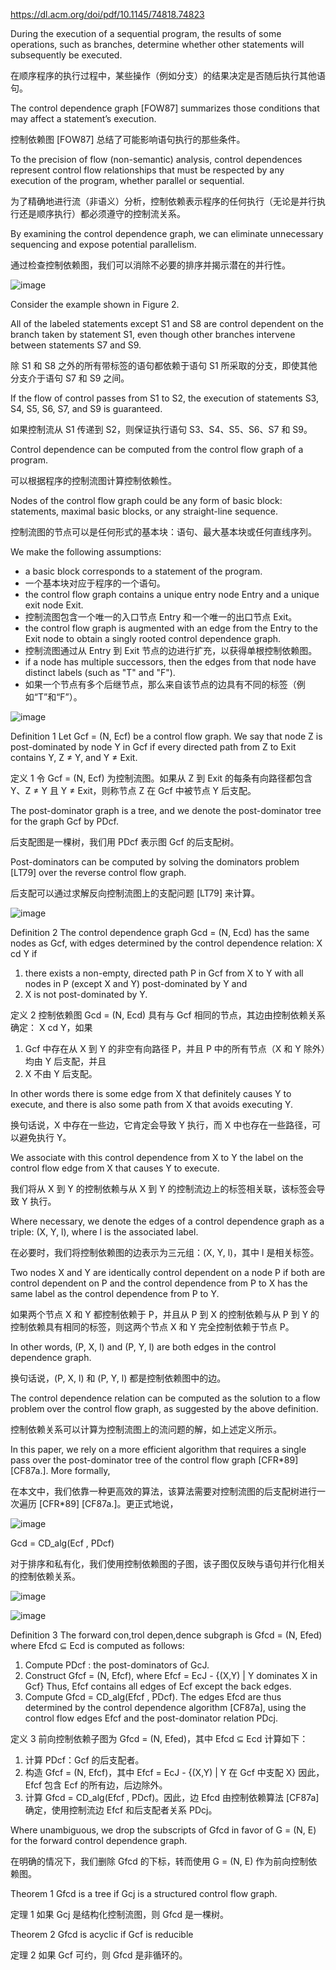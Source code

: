 https://dl.acm.org/doi/pdf/10.1145/74818.74823

During the execution of a sequential program, the results of some operations, such as branches, determine whether other statements will subsequently be executed.

在顺序程序的执行过程中，某些操作（例如分支）的结果决定是否随后执行其他语句。

The control dependence graph [FOW87] summarizes those conditions that may affect a statement’s execution. 

控制依赖图 [FOW87] 总结了可能影响语句执行的那些条件。

To the precision of flow (non-semantic) analysis, control dependences represent control flow relationships that must be respected by any execution of the program, whether parallel or sequential.

为了精确地进行流（非语义）分析，控制依赖表示程序的任何执行（无论是并行执行还是顺序执行）都必须遵守的控制流关系。

By examining the control dependence graph, we can eliminate unnecessary sequencing and expose potential parallelism. 

通过检查控制依赖图，我们可以消除不必要的排序并揭示潜在的并行性。


![image](https://github.com/user-attachments/assets/5d86b48e-71ec-4cd8-8de5-8a72b662d78f)


Consider the example shown in Figure 2. 

All of the labeled statements except S1 and S8 are control dependent on the branch taken by statement S1, even
though other branches intervene between statements S7 and S9. 

除 S1 和 S8 之外的所有带标签的语句都依赖于语句 S1 所采取的分支，即使其他分支介于语句 S7 和 S9 之间。

If the flow of control passes from S1 to S2, the execution of statements S3, S4, S5, S6, S7, and S9 is guaranteed.

如果控制流从 S1 传递到 S2，则保证执行语句 S3、S4、S5、S6、S7 和 S9。

Control dependence can be computed from the control flow graph of a program. 

可以根据程序的控制流图计算控制依赖性。

Nodes of the control flow graph could be any form of basic block: statements, maximal basic blocks, or any straight-line sequence. 

控制流图的节点可以是任何形式的基本块：语句、最大基本块或任何直线序列。

We make the following assumptions: 

+ a basic block corresponds to a statement of the program.
+ 一个基本块对应于程序的一个语句。
+ the control flow graph contains a unique entry node Entry and a unique exit node Exit.
+ 控制流图包含一个唯一的入口节点 Entry 和一个唯一的出口节点 Exit。
+ the control flow graph is augmented with an edge from the Entry to the Exit node to obtain a singly rooted control dependence graph. 
+ 控制流图通过从 Entry 到 Exit 节点的边进行扩充，以获得单根控制依赖图。
+ if a node has multiple successors, then the edges from that node have distinct labels (such as "T" and "F").
+ 如果一个节点有多个后继节点，那么来自该节点的边具有不同的标签（例如“T”和“F”）。

![image](https://github.com/user-attachments/assets/0c70e31b-7d32-43fc-844f-7ad6f7f0281b)

Definition 1 Let Gcf = (N, Ecf) be a control flow graph. We say that node Z is post-dominated by node Y in Gcf if every directed path from Z to Exit contains Y, Z ≠ Y, and Y ≠ Exit. 

定义 1 令 Gcf = (N, Ecf) 为控制流图。如果从 Z 到 Exit 的每条有向路径都包含 Y、Z ≠ Y 且 Y ≠ Exit，则称节点 Z 在 Gcf 中被节点 Y 后支配。

The post-dominator graph is a tree, and we denote the post-dominator tree for the graph Gcf by PDcf.

后支配图是一棵树，我们用 PDcf 表示图 Gcf 的后支配树。

Post-dominators can be computed by solving the dominators problem [LT79] over the reverse control flow graph. 

后支配可以通过求解反向控制流图上的支配问题 [LT79] 来计算。

![image](https://github.com/user-attachments/assets/fa5f3972-1d46-42a5-a1b1-f3aa65c476a0)


Definition 2 The control dependence graph Gcd = (N, Ecd) has the same nodes as Gcf, with edges determined by the control dependence relation:
X cd Y if
1. there exists a non-empty, directed path P in Gcf from X to Y with all nodes in P (except X and Y) post-dominated by Y and
2. X is not post-dominated by Y.

定义 2 控制依赖图 Gcd = (N, Ecd) 具有与 Gcf 相同的节点，其边由控制依赖关系确定：
X cd Y，如果
1. Gcf 中存在从 X 到 Y 的非空有向路径 P，并且 P 中的所有节点（X 和 Y 除外）均由 Y 后支配，并且
2. X 不由 Y 后支配。

In other words there is some edge from X that definitely causes Y to execute, and there is also some path from X that avoids executing Y. 

换句话说，X 中存在一些边，它肯定会导致 Y 执行，而 X 中也存在一些路径，可以避免执行 Y。

We associate with this control dependence from X to Y the label on the control flow edge from X that causes Y to execute. 

我们将从 X 到 Y 的控制依赖与从 X 到 Y 的控制流边上的标签相关联，该标签会导致 Y 执行。

Where necessary, we denote the edges of a control dependence graph as a triple: (X, Y, l), where l is the associated label. 

在必要时，我们将控制依赖图的边表示为三元组：(X, Y, l)，其中 l 是相关标签。

Two nodes X and Y are identically control dependent on a node P if both are control dependent on P and the control dependence from P to X has the same label as the control dependence from P to Y. 

如果两个节点 X 和 Y 都控制依赖于 P，并且从 P 到 X 的控制依赖与从 P 到 Y 的控制依赖具有相同的标签，则这两个节点 X 和 Y 完全控制依赖于节点 P。

In other words, (P, X, l) and (P, Y, l) are both edges in the control dependence graph.

换句话说，(P, X, l) 和 (P, Y, l) 都是控制依赖图中的边。

The control dependence relation can be computed as the solution to a flow problem over the control flow graph, as suggested by the above definition. 

控制依赖关系可以计算为控制流图上的流问题的解，如上述定义所示。

In this paper, we rely on a more efficient algorithm that requires a single pass over the post-dominator tree of the control flow graph [CFR*89] [CF87a.]. More formally, 

在本文中，我们依靠一种更高效的算法，该算法需要对控制流图的后支配树进行一次遍历 [CFR*89] [CF87a.]。更正式地说，

![image](https://github.com/user-attachments/assets/a52fc744-da32-4ed1-8a99-6d0f7b2e3473)

Gcd = CD_alg(Ecf , PDcf)

对于排序和私有化，我们使用控制依赖图的子图，该子图仅反映与语句并行化相关的控制依赖关系。

![image](https://github.com/user-attachments/assets/29be2c66-9ed3-44ec-9421-13da8d4df667)

![image](https://github.com/user-attachments/assets/5164d3b9-8431-4813-84eb-ed5dd8ec75fe)


Definition 3 The forward con,trol depen,dence subgraph is Gfcd = (N, Efed) where Efcd ⊆ Ecd is computed as
follows:
1. Compute PDcf : the post-dominators of GcJ.
2. Construct Gfcf = (N, Efcf), where Efcf = EcJ - {(X,Y) | Y dominates X in Gcf}
Thus, Efcf contains all edges of Ecf except the back edges.
3. Compute Gfcd = CD_alg(Efcf , PDcf). The edges Efcd are thus determined by the control dependence algorithm [CF87a], using the control flow
edges Efcf and the post-dominator relation PDcj. 


定义 3 前向控制依赖子图为 Gfcd = (N, Efed)，其中 Efcd ⊆ Ecd 计算如下：

1. 计算 PDcf：Gcf 的后支配者。
2. 构造 Gfcf = (N, Efcf)，其中 Efcf = EcJ - {(X,Y) | Y 在 Gcf 中支配 X}
因此，Efcf 包含 Ecf 的所有边，后边除外。
3. 计算 Gfcd = CD_alg(Efcf , PDcf)。因此，边 Efcd 由控制依赖算法 [CF87a] 确定，使用控制流边 Efcf 和后支配者关系 PDcj。


Where unambiguous, we drop the subscripts of Gfcd in favor of G = (N, E) for the forward control dependence graph. 

在明确的情况下，我们删除 Gfcd 的下标，转而使用 G = (N, E) 作为前向控制依赖图。

Theorem 1 Gfcd is a tree if Gcj is a structured control flow graph. 

定理 1 如果 Gcj 是结构化控制流图，则 Gfcd 是一棵树。

Theorem 2 Gfcd is acyclic if Gcf is reducible

定理 2 如果 Gcf 可约，则 Gfcd 是非循环的。
